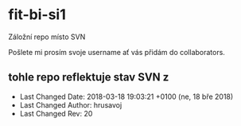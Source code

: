 # fit-bi-si1
Záložní repo místo SVN

Pošlete mi prosím svoje username ať vás přidám do collaborators.

## tohle repo reflektuje stav SVN z ##
- Last Changed Date: 2018-03-18 19:03:21 +0100 (ne, 18 bře 2018)
- Last Changed Author: hrusavoj
- Last Changed Rev: 20
